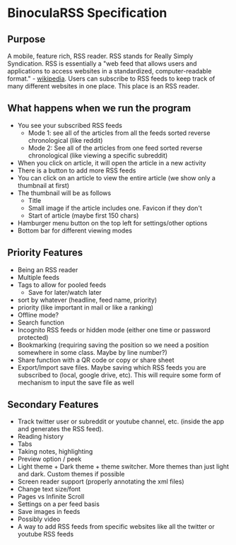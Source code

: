 # BinoculaRSS Specification

## Purpose

A mobile, feature rich, RSS reader. RSS stands for Really Simply Syndication. RSS is essentially a "web feed that allows users and applications to access websites in a standardized, computer-readable format." - [wikipedia](https://en.wikipedia.org/wiki/RSS). Users can subscribe to RSS feeds to keep track of many different websites in one place. This place is an RSS reader.

## What happens when we run the program

- You see your subscribed RSS feeds
  - Mode 1: see all of the articles from all the feeds sorted reverse chronological (like reddit)
  - Mode 2: See all of the articles from one feed sorted reverse chronological (like viewing a specific subreddit)
- When you click on article, it will open the article in a new activity
- There is a button to add more RSS feeds
- You can click on an article to view the entire article (we show only a thumbnail at first)
- The thumbnail will be as follows
  - Title
  - Small image if the article includes one. Favicon if they don't
  - Start of article (maybe first 150 chars)
- Hamburger menu button on the top left for settings/other options
- Bottom bar for different viewing modes

## Priority Features

- Being an RSS reader
- Multiple feeds
- Tags to allow for pooled feeds
  - Save for later/watch later
- sort by whatever (headline, feed name, priority)
- priority (like important in mail or like a ranking)
- Offline mode? 
- Search function
- Incognito RSS feeds or hidden mode (either one time or password protected)
- Bookmarking (requiring saving the position so we need a position somewhere in some class. Maybe by line number?)
- Share function with a QR code or copy or share sheet
- Export/Import save files. Maybe saving which RSS feeds you are subscribed to (local, google drive, etc). This will require some form of mechanism to input the save file as well

## Secondary Features

- Track twitter user or subreddit or youtube channel, etc. (inside the app and generates the RSS feed).
- Reading history
- Tabs
- Taking notes, highlighting
- Preview option / peek
- Light theme + Dark theme + theme switcher. More themes than just light and dark. Custom themes if possible
- Screen reader support (properly annotating the xml files)
- Change text size/font
- Pages vs Infinite Scroll
- Settings on a per feed basis
- Save images in feeds
- Possibly video
- A way to add RSS feeds from specific websites like all the twitter or youtube RSS feeds
